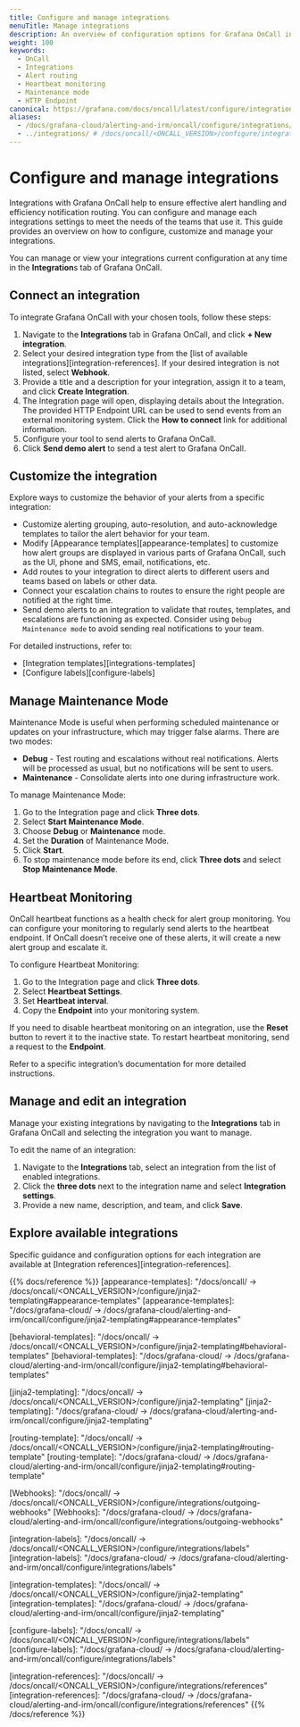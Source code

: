 ```yaml
---
title: Configure and manage integrations
menuTitle: Manage integrations
description: An overview of configuration options for Grafana OnCall integrations.
weight: 100
keywords:
  - OnCall
  - Integrations
  - Alert routing
  - Heartbeat monitoring
  - Maintenance mode
  - HTTP Endpoint
canonical: https://grafana.com/docs/oncall/latest/configure/integrations/integration-management/
aliases:
  - /docs/grafana-cloud/alerting-and-irm/oncall/configure/integrations/integration-management/
  - ../integrations/ # /docs/oncall/<ONCALL_VERSION>/configure/integrations/integration-management/
---
```


# Configure and manage integrations

Integrations with Grafana OnCall help to ensure effective alert handling and efficiency notification routing.
You can configure and manage each integrations settings to meet the needs of the teams that use it.
This guide provides an overview on how to configure, customize and manage your integrations.

You can manage or view your integrations current configuration at any time in the **Integration**s tab of Grafana OnCall.

## Connect an integration

To integrate Grafana OnCall with your chosen tools, follow these steps:

1. Navigate to the **Integrations** tab in Grafana OnCall, and click **+ New integration**.
2. Select your desired integration type from the [list of available integrations][integration-references].
If your desired integration is not listed, select **Webhook**.
1. Provide a title and a description for your integration, assign it to a team, and click **Create Integration**.
2. The Integration page will open, displaying details about the Integration.
The provided HTTP Endpoint URL can be used to send events from an external monitoring system. Click the **How to connect** link for additional information.
1. Configure your tool to send alerts to Grafana OnCall.
2. Click **Send demo alert** to send a test alert to Grafana OnCall.

## Customize the integration

Explore ways to customize the behavior of your alerts from a specific integration:

- Customize alerting grouping, auto-resolution, and auto-acknowledge templates to tailor the alert behavior for your team.
- Modify [Appearance templates][appearance-templates] to customize how alert groups are displayed in various parts of Grafana OnCall, such as the UI, phone and
SMS, email, notifications, etc.
- Add routes to your integration to direct alerts to different users and teams based on labels or other data.
- Connect your escalation chains to routes to ensure the right people are notified at the right time.
- Send demo alerts to an integration to validate that routes, templates, and escalations are functioning as expected. Consider using `Debug Maintenance mode`
to avoid sending real notifications to your team.

For detailed instructions, refer to:

- [Integration templates][integrations-templates]
- [Configure labels][configure-labels]

## Manage Maintenance Mode

Maintenance Mode is useful when performing scheduled maintenance or updates on your infrastructure, which may trigger false alarms. There are two modes:

- **Debug** - Test routing and escalations without real notifications. Alerts will be processed as usual, but no notifications will be sent to users.
- **Maintenance** - Consolidate alerts into one during infrastructure work.

To manage Maintenance Mode:

1. Go to the Integration page and click **Three dots**.
2. Select **Start Maintenance Mode**.
3. Choose **Debug** or **Maintenance** mode.
4. Set the **Duration** of Maintenance Mode.
5. Click **Start**.
6. To stop maintenance mode before its end, click **Three dots** and select **Stop Maintenance Mode**.

## Heartbeat Monitoring

OnCall heartbeat functions as a health check for alert group monitoring. You can configure your monitoring to regularly send alerts to the heartbeat endpoint.
If OnCall doesn’t receive one of these alerts, it will create a new alert group and escalate it.

To configure Heartbeat Monitoring:

1. Go to the Integration page and click **Three dots**.
2. Select **Heartbeat Settings**.
3. Set **Heartbeat interval**.
4. Copy the **Endpoint** into your monitoring system.

If you need to disable heartbeat monitoring on an integration, use the **Reset** button to revert it to the inactive state.
To restart heartbeat monitoring, send a request to the **Endpoint**.

Refer to a specific integration’s documentation for more detailed instructions.

## Manage and edit an integration

Manage your existing integrations by navigating to the **Integrations** tab in Grafana OnCall and selecting the integration you want to manage.

To edit the name of an integration:

1. Navigate to the **Integrations** tab, select an integration from the list of enabled integrations.
2. Click the **three dots** next to the integration name and select **Integration settings**.
3. Provide a new name, description, and team, and click **Save**.

## Explore available integrations

Specific guidance and configuration options for each integration are available at [Integration references][integration-references].

{{% docs/reference %}}
[appearance-templates]: "/docs/oncall/ -> /docs/oncall/<ONCALL_VERSION>/configure/jinja2-templating#appearance-templates"
[appearance-templates]: "/docs/grafana-cloud/ -> /docs/grafana-cloud/alerting-and-irm/oncall/configure/jinja2-templating#appearance-templates"

[behavioral-templates]: "/docs/oncall/ -> /docs/oncall/<ONCALL_VERSION>/configure/jinja2-templating#behavioral-templates"
[behavioral-templates]: "/docs/grafana-cloud/ -> /docs/grafana-cloud/alerting-and-irm/oncall/configure/jinja2-templating#behavioral-templates"

[jinja2-templating]: "/docs/oncall/ -> /docs/oncall/<ONCALL_VERSION>/configure/jinja2-templating"
[jinja2-templating]: "/docs/grafana-cloud/ -> /docs/grafana-cloud/alerting-and-irm/oncall/configure/jinja2-templating"

[routing-template]: "/docs/oncall/ -> /docs/oncall/<ONCALL_VERSION>/configure/jinja2-templating#routing-template"
[routing-template]: "/docs/grafana-cloud/ -> /docs/grafana-cloud/alerting-and-irm/oncall/configure/jinja2-templating#routing-template"

[Webhooks]: "/docs/oncall/ -> /docs/oncall/<ONCALL_VERSION>/configure/integrations/outgoing-webhooks"
[Webhooks]: "/docs/grafana-cloud/ -> /docs/grafana-cloud/alerting-and-irm/oncall/configure/integrations/outgoing-webhooks"

[integration-labels]: "/docs/oncall/ -> /docs/oncall/<ONCALL_VERSION>/configure/integrations/labels"
[integration-labels]: "/docs/grafana-cloud/ -> /docs/grafana-cloud/alerting-and-irm/oncall/configure/integrations/labels"

[integration-templates]: "/docs/oncall/ -> /docs/oncall/<ONCALL_VERSION>/configure/jinja2-templating"
[integration-templates]: "/docs/grafana-cloud/ -> /docs/grafana-cloud/alerting-and-irm/oncall/configure/jinja2-templating"

[configure-labels]: "/docs/oncall/ -> /docs/oncall/<ONCALL_VERSION>/configure/integrations/labels"
[configure-labels]: "/docs/grafana-cloud/ -> /docs/grafana-cloud/alerting-and-irm/oncall/configure/integrations/labels"

[integration-references]: "/docs/oncall/ -> /docs/oncall/<ONCALL_VERSION>/configure/integrations/references"
[integration-references]: "/docs/grafana-cloud/ -> /docs/grafana-cloud/alerting-and-irm/oncall/configure/integrations/references"
{{% /docs/reference %}}
